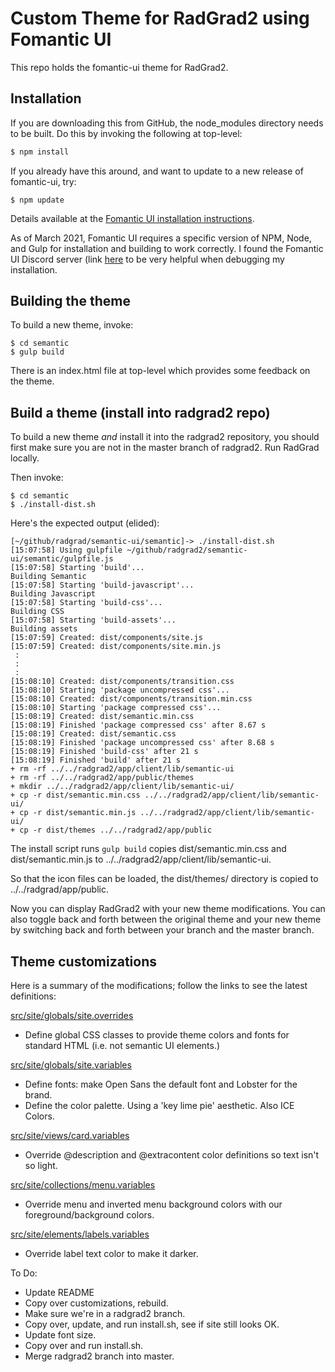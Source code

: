 # Custom Theme for RadGrad2 using Fomantic UI

This repo holds the fomantic-ui theme for RadGrad2.

## Installation

If you are downloading this from GitHub, the node_modules directory needs to be built.  Do this by invoking the following at top-level:

```sh
$ npm install
```

If you already have this around, and want to update to a new release of fomantic-ui, try:

```
$ npm update
```

Details available at the [Fomantic UI installation instructions](https://fomantic-ui.com/introduction/build-tools.html).

As of March 2021, Fomantic UI requires a specific version of NPM, Node, and Gulp for installation and building to work correctly. I found the Fomantic UI Discord server (link [here](https://github.com/fomantic/Fomantic-UI#-getting-help) to be very helpful when debugging my installation.


## Building the theme

To build a new theme, invoke:

```
$ cd semantic
$ gulp build
```

There is an index.html file at top-level which provides some feedback on the theme.

## Build a theme (install into radgrad2 repo)

To build a new theme *and* install it into the radgrad2 repository, you should first make sure you are not in the master branch of radgrad2. Run RadGrad locally.

Then invoke:

```
$ cd semantic
$ ./install-dist.sh
```

Here's the expected output (elided):

```
[~/github/radgrad/semantic-ui/semantic]-> ./install-dist.sh
[15:07:58] Using gulpfile ~/github/radgrad2/semantic-ui/semantic/gulpfile.js
[15:07:58] Starting 'build'...
Building Semantic
[15:07:58] Starting 'build-javascript'...
Building Javascript
[15:07:58] Starting 'build-css'...
Building CSS
[15:07:58] Starting 'build-assets'...
Building assets
[15:07:59] Created: dist/components/site.js
[15:07:59] Created: dist/components/site.min.js
 :
 :
 :
[15:08:10] Created: dist/components/transition.css
[15:08:10] Starting 'package uncompressed css'...
[15:08:10] Created: dist/components/transition.min.css
[15:08:10] Starting 'package compressed css'...
[15:08:19] Created: dist/semantic.min.css
[15:08:19] Finished 'package compressed css' after 8.67 s
[15:08:19] Created: dist/semantic.css
[15:08:19] Finished 'package uncompressed css' after 8.68 s
[15:08:19] Finished 'build-css' after 21 s
[15:08:19] Finished 'build' after 21 s
+ rm -rf ../../radgrad2/app/client/lib/semantic-ui
+ rm -rf ../../radgrad2/app/public/themes
+ mkdir ../../radgrad2/app/client/lib/semantic-ui/
+ cp -r dist/semantic.min.css ../../radgrad2/app/client/lib/semantic-ui/
+ cp -r dist/semantic.min.js ../../radgrad2/app/client/lib/semantic-ui/
+ cp -r dist/themes ../../radgrad2/app/public
```

The install script runs `gulp build` copies dist/semantic.min.css and dist/semantic.min.js to ../../radgrad2/app/client/lib/semantic-ui.

So that the icon files can be loaded, the dist/themes/ directory is copied to ../../radgrad/app/public.


Now you can display RadGrad2 with your new theme modifications. You can also toggle back and forth between the original theme and your new theme by switching back and forth between your branch and the master branch.

## Theme customizations

Here is a summary of the modifications; follow the links to see the latest definitions:

[src/site/globals/site.overrides](https://github.com/radgrad/fomantic-ui/blob/master/semantic/src/site/globals/site.overrides)

  * Define global CSS classes to provide theme colors and fonts for standard HTML (i.e. not semantic UI elements.)

[src/site/globals/site.variables](https://github.com/radgrad/fomantic-ui/blob/master/semantic/src/site/globals/site.variables)

  * Define fonts: make Open Sans the default font and Lobster for the brand.
  * Define the color palette. Using a 'key lime pie' aesthetic. Also ICE Colors.

[src/site/views/card.variables](https://github.com/radgrad/fomantic-ui/blob/master/semantic/src/site/views/card.variables)

  * Override @description and @extracontent color definitions so text isn't so light.

[src/site/collections/menu.variables](https://github.com/radgrad/fomantic-ui/blob/master/semantic/src/site/collections/menu.variables)

  * Override menu and inverted menu background colors with our foreground/background colors.

[src/site/elements/labels.variables](https://github.com/radgrad/fomantic-ui/blob/master/semantic/src/site/elements/label.variables)

  * Override label text color to make it darker.

To Do:

* Update README
* Copy over customizations, rebuild.
* Make sure we're in a radgrad2 branch.
* Copy over, update, and run install.sh, see if site still looks OK.
* Update font size.
* Copy over and run install.sh.
* Merge radgrad2 branch into master.